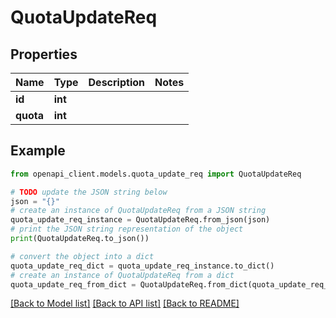 # QuotaUpdateReq


## Properties

Name | Type | Description | Notes
------------ | ------------- | ------------- | -------------
**id** | **int** |  | 
**quota** | **int** |  | 

## Example

```python
from openapi_client.models.quota_update_req import QuotaUpdateReq

# TODO update the JSON string below
json = "{}"
# create an instance of QuotaUpdateReq from a JSON string
quota_update_req_instance = QuotaUpdateReq.from_json(json)
# print the JSON string representation of the object
print(QuotaUpdateReq.to_json())

# convert the object into a dict
quota_update_req_dict = quota_update_req_instance.to_dict()
# create an instance of QuotaUpdateReq from a dict
quota_update_req_from_dict = QuotaUpdateReq.from_dict(quota_update_req_dict)
```
[[Back to Model list]](../README.md#documentation-for-models) [[Back to API list]](../README.md#documentation-for-api-endpoints) [[Back to README]](../README.md)


